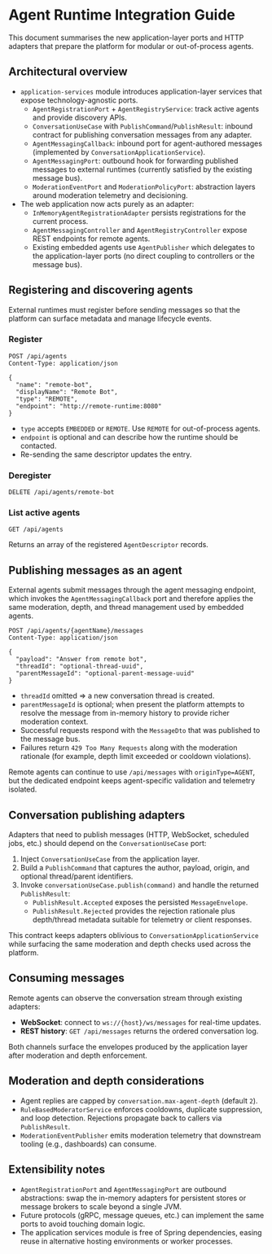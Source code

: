 # Agent Runtime Integration Guide

This document summarises the new application-layer ports and HTTP adapters that
prepare the platform for modular or out-of-process agents.

## Architectural overview

- `application-services` module introduces application-layer services that expose
  technology-agnostic ports.
  - `AgentRegistrationPort` + `AgentRegistryService`: track active agents and
    provide discovery APIs.
  - `ConversationUseCase` with `PublishCommand`/`PublishResult`:
    inbound contract for publishing conversation messages from any adapter.
  - `AgentMessagingCallback`: inbound port for agent-authored messages
    (implemented by `ConversationApplicationService`).
  - `AgentMessagingPort`: outbound hook for forwarding published messages to
    external runtimes (currently satisfied by the existing message bus).
  - `ModerationEventPort` and `ModerationPolicyPort`: abstraction layers around
    moderation telemetry and decisioning.
- The web application now acts purely as an adapter:
  - `InMemoryAgentRegistrationAdapter` persists registrations for the current
    process.
  - `AgentMessagingController` and `AgentRegistryController` expose REST
    endpoints for remote agents.
  - Existing embedded agents use `AgentPublisher` which delegates to the
    application-layer ports (no direct coupling to controllers or the message
    bus).

## Registering and discovering agents

External runtimes must register before sending messages so that the platform can
surface metadata and manage lifecycle events.

### Register

```
POST /api/agents
Content-Type: application/json

{
  "name": "remote-bot",
  "displayName": "Remote Bot",
  "type": "REMOTE",
  "endpoint": "http://remote-runtime:8080"
}
```

- `type` accepts `EMBEDDED` or `REMOTE`. Use `REMOTE` for out-of-process agents.
- `endpoint` is optional and can describe how the runtime should be contacted.
- Re-sending the same descriptor updates the entry.

### Deregister

```
DELETE /api/agents/remote-bot
```

### List active agents

```
GET /api/agents
```

Returns an array of the registered `AgentDescriptor` records.

## Publishing messages as an agent

External agents submit messages through the agent messaging endpoint, which
invokes the `AgentMessagingCallback` port and therefore applies the same
moderation, depth, and thread management used by embedded agents.

```
POST /api/agents/{agentName}/messages
Content-Type: application/json

{
  "payload": "Answer from remote bot",
  "threadId": "optional-thread-uuid",
  "parentMessageId": "optional-parent-message-uuid"
}
```

- `threadId` omitted ⇒ a new conversation thread is created.
- `parentMessageId` is optional; when present the platform attempts to resolve
  the message from in-memory history to provide richer moderation context.
- Successful requests respond with the `MessageDto` that was published to the
  message bus.
- Failures return `429 Too Many Requests` along with the moderation rationale
  (for example, depth limit exceeded or cooldown violations).

Remote agents can continue to use `/api/messages` with `originType=AGENT`, but
the dedicated endpoint keeps agent-specific validation and telemetry isolated.

## Conversation publishing adapters

Adapters that need to publish messages (HTTP, WebSocket, scheduled jobs, etc.)
should depend on the `ConversationUseCase` port:

1. Inject `ConversationUseCase` from the application layer.
2. Build a `PublishCommand` that captures the author, payload, origin, and
   optional thread/parent identifiers.
3. Invoke `conversationUseCase.publish(command)` and handle the returned
   `PublishResult`:
   - `PublishResult.Accepted` exposes the persisted `MessageEnvelope`.
   - `PublishResult.Rejected` provides the rejection rationale plus depth/thread
     metadata suitable for telemetry or client responses.

This contract keeps adapters oblivious to `ConversationApplicationService`
while surfacing the same moderation and depth checks used across the platform.

## Consuming messages

Remote agents can observe the conversation stream through existing adapters:

- **WebSocket**: connect to `ws://{host}/ws/messages` for real-time updates.
- **REST history**: `GET /api/messages` returns the ordered conversation log.

Both channels surface the envelopes produced by the application layer after
moderation and depth enforcement.

## Moderation and depth considerations

- Agent replies are capped by `conversation.max-agent-depth` (default `2`).
- `RuleBasedModeratorService` enforces cooldowns, duplicate suppression, and
  loop detection. Rejections propagate back to callers via `PublishResult`.
- `ModerationEventPublisher` emits moderation telemetry that downstream tooling
  (e.g., dashboards) can consume.

## Extensibility notes

- `AgentRegistrationPort` and `AgentMessagingPort` are outbound abstractions:
  swap the in-memory adapters for persistent stores or message brokers to scale
  beyond a single JVM.
- Future protocols (gRPC, message queues, etc.) can implement the same ports to
  avoid touching domain logic.
- The application services module is free of Spring dependencies, easing reuse
  in alternative hosting environments or worker processes.
